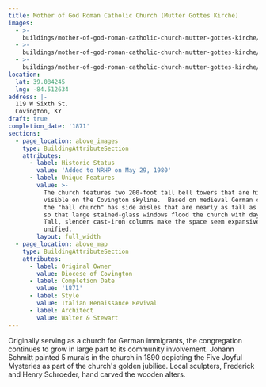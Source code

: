 ```yaml
---
title: Mother of God Roman Catholic Church (Mutter Gottes Kirche)
images:
  - >-
    buildings/mother-of-god-roman-catholic-church-mutter-gottes-kirche/mother-of-god-roman-catholic-church-mutter-gottes-kirche-0_rns5yd
  - >-
    buildings/mother-of-god-roman-catholic-church-mutter-gottes-kirche/mother-of-god-roman-catholic-church-mutter-gottes-kirche-1_a2wd3a
  - >-
    buildings/mother-of-god-roman-catholic-church-mutter-gottes-kirche/mother-of-god-roman-catholic-church-mutter-gottes-kirche-2_k88jdi
location:
  lat: 39.084245
  lng: -84.512634
address: |-
  119 W Sixth St.
  Covington, KY
draft: true
completion_date: '1871'
sections:
  - page_location: above_images
    type: BuildingAttributeSection
    attributes:
      - label: Historic Status
        value: 'Added to NRHP on May 29, 1980'
      - label: Unique Features
        value: >-
          The church features two 200-foot tall bell towers that are highly
          visible on the Covington skyline.  Based on medieval German churches,
          the "hall church" has side aisles that are nearly as tall as the nave
          so that large stained-glass windows flood the church with daylight.
          Tall, slender cast-iron columns make the space seem expansive and
          unified.
        layout: full_width
  - page_location: above_map
    type: BuildingAttributeSection
    attributes:
      - label: Original Owner
        value: Diocese of Covington
      - label: Completion Date
        value: '1871'
      - label: Style
        value: Italian Renaissance Revival
      - label: Architect
        value: Walter & Stewart
---
```


Originally serving as a church for German immigrants, the congregation continues to grow in large part to its community involvement. Johann Schmitt painted 5 murals in the church in 1890 depicting the Five Joyful Mysteries as part of the church's golden jubiliee. Local sculpters, Frederick and Henry Schroeder, hand carved the wooden alters.
